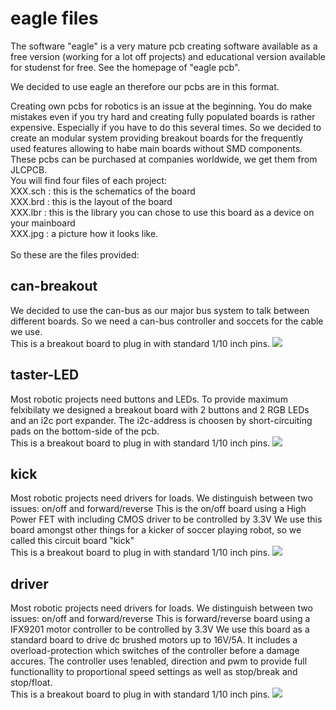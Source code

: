 <h1>eagle files</h1>
The software "eagle" is a very mature pcb creating software available as a free version (working for a lot off projects) and
educational version available for studenst for free. See the homepage of "eagle pcb".

We decided to use eagle an therefore our pcbs are in this format.

Creating own pcbs for robotics is an issue at the beginning. 
You do make mistakes even if you try hard and creating fully populated boards is rather expensive. Especially if you have to do this several times.
So we decided to create an modular system providing breakout boards for the frequently used features allowing to habe main boards without SMD components.
These pcbs can be purchased at companies worldwide, we get them from JLCPCB.
<br>
You will find four files of each project:<br>
XXX.sch : this is the schematics of the board<br>
XXX.brd : this is the layout of the board<br>
XXX.lbr : this is the library you can chose to use this board as a device on your mainboard<br>
XXX.jpg : a picture how it looks like.<br>
<br>
So these are the files provided:

<h2>can-breakout</h2>
We decided to use the can-bus as our major bus system to talk between different boards.
So we need a can-bus controller and soccets for the cable we use.
<br>This is a breakout board to plug in with standard 1/10 inch pins.
<image src=./images/can.jpg>

<h2>taster-LED</h2>
Most robotic projects need buttons and LEDs.
To provide maximum felxibilaty we designed a breakout board with 2 buttons and 2 RGB LEDs and an i2c port expander.
The i2c-address is choosen by short-circuiting pads on the bottom-side of the pcb.
<br>This is a breakout board to plug in with standard 1/10 inch pins.
<image src=./images/can.jpg>
  
<h2>kick</h2>
Most robotic projects need drivers for loads.
We distinguish between two issues: on/off and forward/reverse
This is the on/off board using a High Power FET with including CMOS driver to be controlled by 3.3V
We use this board amongst other things for a kicker of soccer playing robot, so we called this circuit board "kick"
<br>This is a breakout board to plug in with standard 1/10 inch pins.
<image src=./images/can.jpg>
  
<h2>driver</h2>
Most robotic projects need drivers for loads.
We distinguish between two issues: on/off and forward/reverse
This is forward/reverse board using a IFX9201 motor controller to be controlled by 3.3V
We use this board as a standard board to drive dc brushed motors up to 16V/5A.
It includes a overload-protection which switches of the controller before a damage accures.
The controller uses !enabled, direction and pwm to provide full functionallity to proportional
speed settings as well as stop/break and stop/float.
<br>This is a breakout board to plug in with standard 1/10 inch pins.
<image src=./images/can.jpg>



